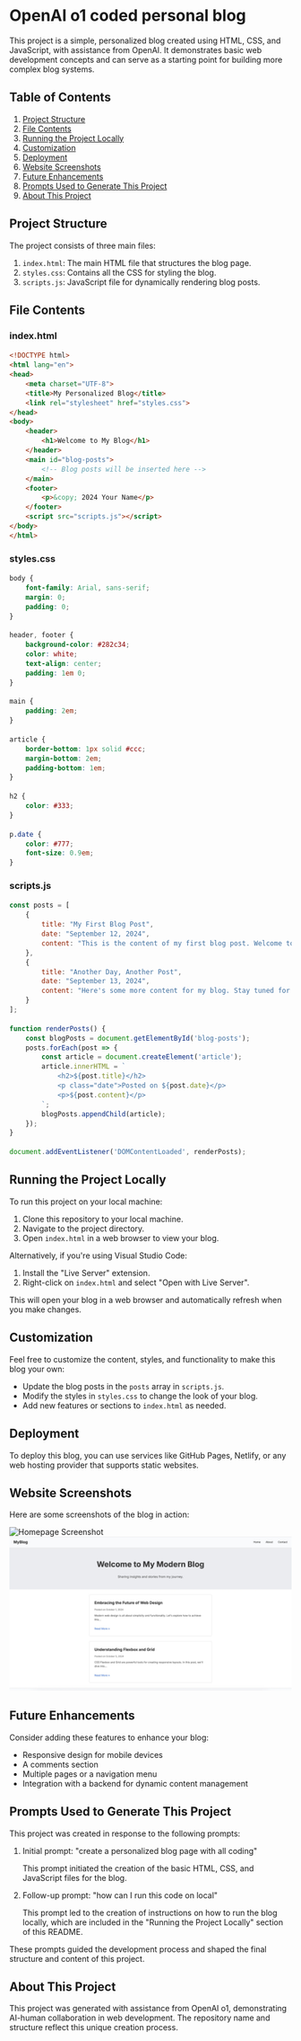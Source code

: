 # OpenAI o1 coded personal blog

This project is a simple, personalized blog created using HTML, CSS, and JavaScript, with assistance from OpenAI. It demonstrates basic web development concepts and can serve as a starting point for building more complex blog systems.

## Table of Contents
1. [Project Structure](#project-structure)
2. [File Contents](#file-contents)
3. [Running the Project Locally](#running-the-project-locally)
4. [Customization](#customization)
5. [Deployment](#deployment)
6. [Website Screenshots](#website-screenshots)
7. [Future Enhancements](#future-enhancements)
8. [Prompts Used to Generate This Project](#prompts-used-to-generate-this-project)
9. [About This Project](#about-this-project)

## Project Structure

The project consists of three main files:

1. `index.html`: The main HTML file that structures the blog page.
2. `styles.css`: Contains all the CSS for styling the blog.
3. `scripts.js`: JavaScript file for dynamically rendering blog posts.

## File Contents

### index.html

```html
<!DOCTYPE html>
<html lang="en">
<head>
    <meta charset="UTF-8">
    <title>My Personalized Blog</title>
    <link rel="stylesheet" href="styles.css">
</head>
<body>
    <header>
        <h1>Welcome to My Blog</h1>
    </header>
    <main id="blog-posts">
        <!-- Blog posts will be inserted here -->
    </main>
    <footer>
        <p>&copy; 2024 Your Name</p>
    </footer>
    <script src="scripts.js"></script>
</body>
</html>
```

### styles.css

```css
body {
    font-family: Arial, sans-serif;
    margin: 0;
    padding: 0;
}

header, footer {
    background-color: #282c34;
    color: white;
    text-align: center;
    padding: 1em 0;
}

main {
    padding: 2em;
}

article {
    border-bottom: 1px solid #ccc;
    margin-bottom: 2em;
    padding-bottom: 1em;
}

h2 {
    color: #333;
}

p.date {
    color: #777;
    font-size: 0.9em;
}
```

### scripts.js

```javascript
const posts = [
    {
        title: "My First Blog Post",
        date: "September 12, 2024",
        content: "This is the content of my first blog post. Welcome to my blog!"
    },
    {
        title: "Another Day, Another Post",
        date: "September 13, 2024",
        content: "Here's some more content for my blog. Stay tuned for more updates."
    }
];

function renderPosts() {
    const blogPosts = document.getElementById('blog-posts');
    posts.forEach(post => {
        const article = document.createElement('article');
        article.innerHTML = `
            <h2>${post.title}</h2>
            <p class="date">Posted on ${post.date}</p>
            <p>${post.content}</p>
        `;
        blogPosts.appendChild(article);
    });
}

document.addEventListener('DOMContentLoaded', renderPosts);
```

## Running the Project Locally

To run this project on your local machine:

1. Clone this repository to your local machine.
2. Navigate to the project directory.
3. Open `index.html` in a web browser to view your blog.

Alternatively, if you're using Visual Studio Code:

1. Install the "Live Server" extension.
2. Right-click on `index.html` and select "Open with Live Server".

This will open your blog in a web browser and automatically refresh when you make changes.

## Customization

Feel free to customize the content, styles, and functionality to make this blog your own:

- Update the blog posts in the `posts` array in `scripts.js`.
- Modify the styles in `styles.css` to change the look of your blog.
- Add new features or sections to `index.html` as needed.

## Deployment

To deploy this blog, you can use services like GitHub Pages, Netlify, or any web hosting provider that supports static websites.

## Website Screenshots

Here are some screenshots of the blog in action:

![Homepage Screenshot](screenshots/homepage.png)
![Blog Post Screenshot](screenshots/blog-post.png)

## Future Enhancements

Consider adding these features to enhance your blog:

- Responsive design for mobile devices
- A comments section
- Multiple pages or a navigation menu
- Integration with a backend for dynamic content management

## Prompts Used to Generate This Project

This project was created in response to the following prompts:

1. Initial prompt: "create a personalized blog page with all coding"
   
   This prompt initiated the creation of the basic HTML, CSS, and JavaScript files for the blog.

2. Follow-up prompt: "how can I run this code on local"
   
   This prompt led to the creation of instructions on how to run the blog locally, which are included in the "Running the Project Locally" section of this README.


These prompts guided the development process and shaped the final structure and content of this project.

## About This Project

This project was generated with assistance from OpenAI o1, demonstrating AI-human collaboration in web development. The repository name and structure reflect this unique creation process.

